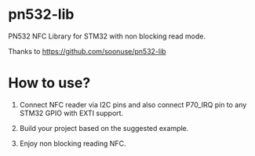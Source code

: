 # pn532-lib

PN532 NFC Library for STM32 with non blocking read mode.

Thanks to https://github.com/soonuse/pn532-lib

# How to use?

1. Connect NFC reader via I2C pins and also connect P70_IRQ pin to any STM32 GPIO with EXTI support.

2. Build your project based on the suggested example.

3. Enjoy non blocking reading NFC.